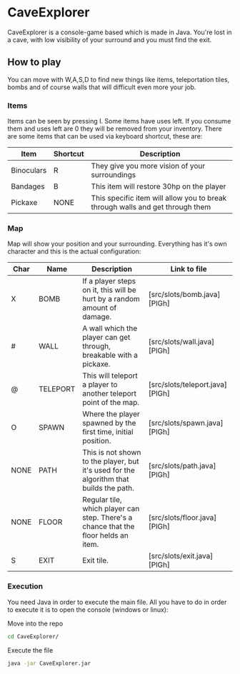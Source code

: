 # CaveExplorer
CaveExplorer is a console-game based which is made in Java. You're lost in a cave, with low visibility of your surround and you must find the exit.

## How to play
You can move with W,A,S,D to find new things like items, teleportation tiles, bombs and of course walls that will difficult even more your job.
### Items
Items can be seen by pressing I. Some items have uses left. If you consume them and uses left are 0 they will be removed from your inventory.
There are some items that can be used via keyboard shortcut, these are:

| Item | Shortcut | Description |
| --- | --- | --- |
| Binoculars | R | They give you more vision of your surroundings |
| Bandages | B | This item will restore 30hp on the player |
| Pickaxe | NONE | This specific item will allow you to break through walls and get through them |

### Map
Map will show your position and your surrounding. Everything has it's own character and this is the actual configuration:

| Char | Name | Description | Link to file |
| --- | --- | --- | --- |
| X | BOMB | If a player steps on it, this will be hurt by a random amount of damage. | [src/slots/bomb.java] [PlGh] |
| # | WALL | A wall which the player can get through, breakable with a pickaxe. | [src/slots/wall.java] [PlGh] |
| @ | TELEPORT | This will teleport a player to another teleport point of the map. | [src/slots/teleport.java] [PlGh] |
| O | SPAWN | Where the player spawned by the first time, initial position. | [src/slots/spawn.java] [PlGh] |
| NONE | PATH | This is not shown to the player, but it's used for the algorithm that builds the path. | [src/slots/path.java] [PlGh] |
| NONE | FLOOR | Regular tile, which player can step. There's a chance that the floor helds an item. | [src/slots/floor.java] [PlGh] |
| S | EXIT | Exit tile. | [src/slots/exit.java] [PlGh] |

### Execution

You need Java in order to execute the main file.
All you have to do in order to execute it is to open the console (windows or linux):

Move into the repo
```sh
cd CaveExplorer/
```
Execute the file
```sh
java -jar CaveExplorer.jar
```
